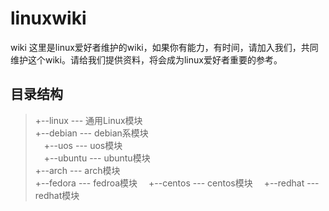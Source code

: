 # linuxwiki
wiki 这里是linux爱好者维护的wiki，如果你有能力，有时间，请加入我们，共同维护这个wiki。请给我们提供资料，将会成为linux爱好者重要的参考。
## 目录结构
> +--linux --- 通用Linux模块</br>
> +--debian --- debian系模块</br>
> &emsp;+--uos --- uos模块</br>
> &emsp;+--ubuntu --- ubuntu模块</br>
> +--arch --- arch模块</br>
> +--fedora --- fedroa模块
> &emsp;+--centos --- centos模块
> &emsp;+--redhat --- redhat模块
